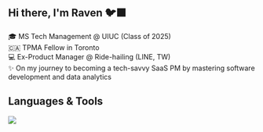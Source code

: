 ## Hi there, I'm Raven 🐦‍⬛

🎓 MS Tech Management @ UIUC (Class of 2025)<br>
🇨🇦 TPMA Fellow in Toronto<br>
💻 Ex-Product Manager @ Ride-hailing (LINE, TW)<br>
✨ On my journey to becoming a tech-savvy SaaS PM by mastering software development and data analytics<br>

## Languages & Tools
<a target="_blank" rel="noopener noreferrer nofollow" href="https://camo.githubusercontent.com/038b300b19664dfbbac632986d197ae5e26322ffcf9bb6521aade16fcf8f7d8b/68747470733a2f2f696d672e736869656c64732e696f2f62616467652f2d507974686f6e2d3337373661623f7374796c653d666c6174266c6f676f3d707974686f6e266c6f676f436f6c6f723d7768697465"><img src="https://camo.githubusercontent.com/038b300b19664dfbbac632986d197ae5e26322ffcf9bb6521aade16fcf8f7d8b/68747470733a2f2f696d672e736869656c64732e696f2f62616467652f2d507974686f6e2d3337373661623f7374796c653d666c6174266c6f676f3d707974686f6e266c6f676f436f6c6f723d7768697465" data-canonical-src="https://img.shields.io/badge/-Python-3776ab?style=flat&amp;logo=python&amp;logoColor=white" style="max-width: 100%;"></a><br>
